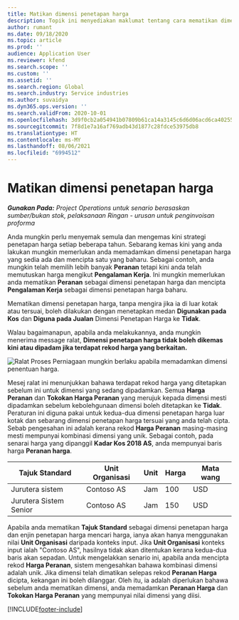 ```yaml
---
title: Matikan dimensi penetapan harga
description: Topik ini menyediakan maklumat tentang cara mematikan dimensi penetapan harga.
author: rumant
ms.date: 09/18/2020
ms.topic: article
ms.prod: ''
audience: Application User
ms.reviewer: kfend
ms.search.scope: ''
ms.custom: ''
ms.assetid: ''
ms.search.region: Global
ms.search.industry: Service industries
ms.author: suvaidya
ms.dyn365.ops.version: ''
ms.search.validFrom: 2020-10-01
ms.openlocfilehash: 3d9f0cb2a054941b07809b61ca14a3145c6d6d06acd6ca40255d5ec9de92be22
ms.sourcegitcommit: 7f8d1e7a16af769adb43d1877c28fdce53975db8
ms.translationtype: HT
ms.contentlocale: ms-MY
ms.lasthandoff: 08/06/2021
ms.locfileid: "6994512"
---
```

# <a name="turning-off-a-pricing-dimension"></a>Matikan dimensi penetapan harga

_**Gunakan Pada:** Project Operations untuk senario berasaskan sumber/bukan stok, pelaksanaan Ringan - urusan untuk penginvoisan proforma_

Anda mungkin perlu menyemak semula dan mengemas kini strategi penetapan harga setiap beberapa tahun. Sebarang kemas kini yang anda lakukan mungkin memerlukan anda memadamkan dimensi penetapan harga yang sedia ada dan mencipta satu yang baharu. Sebagai contoh, anda mungkin telah memilih lebih banyak **Peranan** tetapi kini anda telah memutuskan harga mengikut **Pengalaman Kerja**. Ini mungkin memerlukan anda mematikan **Peranan** sebagai dimensi penetapan harga dan mencipta **Pengalaman Kerja** sebagai dimensi penetapan harga baharu. 

Mematikan dimensi penetapan harga, tanpa mengira jika ia di luar kotak atau tersuai, boleh dilakukan dengan menetapkan medan **Digunakan pada Kos** dan **Diguna pada Jualan** Dimensi Penetapan Harga ke **Tidak**.

Walau bagaimanapun, apabila anda melakukannya, anda mungkin menerima message ralat, **Dimensi penetapan harga tidak boleh dikemas kini atau dipadam jika terdapat rekod harga yang berkaitan.**

![Ralat Proses Perniagaan mungkin berlaku apabila memadamkan dimensi penentuan harga.](media/Business-Process-Error.png)

Mesej ralat ini menunjukkan bahawa terdapat rekod harga yang ditetapkan sebelum ini untuk dimensi yang sedang dipadamkan. Semua **Harga Peranan** dan **Tokokan Harga Peranan** yang merujuk kepada dimensi mesti dipadamkan sebelum kebolehgunaan dimensi boleh ditetapkan ke **Tidak**. Peraturan ini diguna pakai untuk kedua-dua dimensi penetapan harga luar kotak dan sebarang dimensi penetapan harga tersuai yang anda telah cipta. Sebab pengesahan ini adalah kerana rekod **Harga Peranan** masing-masing mesti mempunyai kombinasi dimensi yang unik. Sebagai contoh, pada senarai harga yang dipanggil **Kadar Kos 2018 AS**, anda mempunyai baris harga **Peranan harga**. 

| Tajuk Standard         | Unit Organisasi    |Unit   |Harga  |Mata wang  |
| -----------------------|-------------|-------|-------|----------|
| Jurutera sistem|Contoso AS|Jam| 100|USD|
| Jurutera Sistem Senior|Contoso AS|Jam| 150| USD|


Apabila anda mematikan **Tajuk Standard** sebagai dimensi penetapan harga dan enjin penetapan harga mencari harga, ianya akan hanya menggunakan nilai **Unit Organisasi** daripada konteks input. Jika **Unit Organisasi** konteks input ialah "Contoso AS", hasilnya tidak akan ditentukan kerana kedua-dua baris akan sepadan. Untuk mengelakkan senario ini, apabila anda mencipta rekod **Harga Peranan**, sistem mengesahkan bahawa kombinasi dimensi adalah unik. Jika dimensi telah dimatikan selepas rekod **Peranan Harga** dicipta, kekangan ini boleh dilanggar. Oleh itu, ia adalah diperlukan bahawa sebelum anda mematikan dimensi, anda memadamkan **Peranan Harga** dan **Tokokan Harga Peranan** yang mempunyai nilai dimensi yang diisi.


[!INCLUDE[footer-include](../includes/footer-banner.md)]